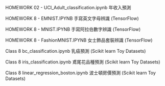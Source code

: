 HOMEWORK 02 - UCI_Adult_classification.ipynb 年收入預測

HOMEWORK 8 - EMNIST.IPYNB 手寫英文字母辨識 (TensorFlow)

HOMEWORK 8 - MNIST.IPYNB  手寫阿拉伯數字辨識 (TensorFlow)

HOMEWORK 8 - FashionMNIST.IPYNB  女士飾品套裝辨識 (TensorFlow)

Class 8 bc_classification.ipynb 乳癌預測 (Scikit learn Toy Datasets)

Class 8 iris_classification.ipynb 鳶尾花品種預測 (Scikit learn Toy Datasets)

Class 8 linear_regression_boston.ipynb 波士頓房價預測 (Scikit learn Toy Datasets)

